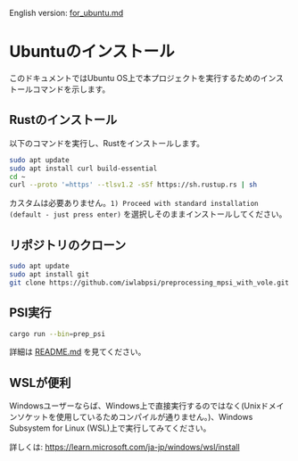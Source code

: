 English version: [for_ubuntu.md](./for_ubuntu.md)

# Ubuntuのインストール

このドキュメントではUbuntu OS上で本プロジェクトを実行するためのインストールコマンドを示します。

## Rustのインストール

以下のコマンドを実行し、Rustをインストールします。

```bash
sudo apt update
sudo apt install curl build-essential
cd ~
curl --proto '=https' --tlsv1.2 -sSf https://sh.rustup.rs | sh
```

カスタムは必要ありません。`1) Proceed with standard installation (default - just press enter)` を選択しそのままインストールしてください。

## リポジトリのクローン

```bash
sudo apt update
sudo apt install git
git clone https://github.com/iwlabpsi/preprocessing_mpsi_with_vole.git
```

## PSI実行

```bash
cargo run --bin=prep_psi
```

詳細は [README.md](README.md) を見てください。

## WSLが便利

Windowsユーザーならば、Windows上で直接実行するのではなく(Unixドメインソケットを使用しているためコンパイルが通りません。)、Windows Subsystem for Linux (WSL)上で実行してみてください。

詳しくは: <https://learn.microsoft.com/ja-jp/windows/wsl/install>
